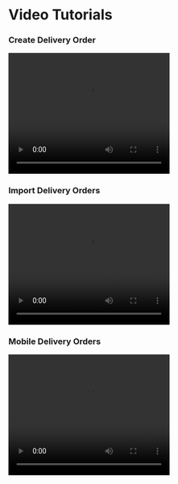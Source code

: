 ﻿# Video Tutorials


### Create Delivery Order
<video width="320" height="240" controls>
  <source src="https://docs.sourcelogicatlas.com/videos/NewOrderForm_DO_Part1.mp4" type="video/mp4">
</video>

### Import Delivery Orders
<video width="320" height="240" controls>
  <source src="https://docs.sourcelogicatlas.com/videos/NewOrderForm_DO_Part2.mp4" type="video/mp4">
</video>

### Mobile Delivery Orders
<video width="320" height="240" controls>
  <source src="https://docs.sourcelogicatlas.com/videos/NewOrderForm_DO_Part3.mp4" type="video/mp4">
</video>